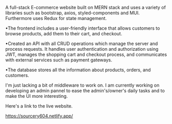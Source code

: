 A full-stack E-commerce website built on MERN stack and uses a variety of libraries such as bootstrap, axios, styled-components and MUI. Furthermore uses Redux for state management.


•The frontend includes a user-friendly interface that allows customers to browse products, add them to their cart, and checkout. 

•Created an API with all CRUD operations which manage the server and process requests. It handles user authentication and authorization using JWT, manages the shopping cart and checkout process, and communicates with external services such as payment gateways.

•The database stores all the information about products, orders, and customers.


I'm just lacking a bit of middleware to work on. I am currently working on developing an admin pannel to ease the admin's/owner's daily tasks and to make the UI more interesting.

Here's a link to the live website.

https://sourcery604.netlify.app/
